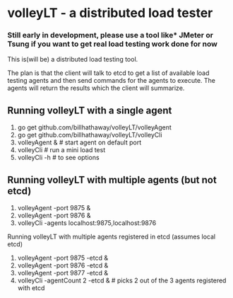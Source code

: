 volleyLT - a distributed load tester
==
### Still early in development, please use a tool like* JMeter or Tsung if you want to get real load testing work done for now

This is(will be) a distributed load testing tool.

The plan is that the client will talk to etcd to get a list of available load testing agents and then send commands for the agents to execute.
The agents will return the results which the client will summarize.


Running volleyLT with a single agent
--
1. go get github.com/billhathaway/volleyLT/volleyAgent
2. go get github.com/billhathaway/volleyLT/volleyCli
3. volleyAgent & # start agent on default port
4. volleyCli     # run a mini load test
5. volleyCli -h  # to see options

Running volleyLT with multiple agents (but not etcd)
--
1. volleyAgent -port 9875 &
2. volleyAgent -port 9876 &
3. volleyCli -agents localhost:9875,localhost:9876

Running volleyLT with multiple agents registered in etcd (assumes local etcd)
1. volleyAgent -port 9875 -etcd &
2. volleyAgent -port 9876 -etcd &
3. volleyAgent -port 9877 -etcd &
4. volleyCli -agentCount 2 -etcd & # picks 2 out of the 3 agents registered with etcd





